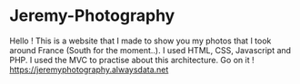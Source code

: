 # Jeremy-Photography
Hello ! This is a website that I made to show you my photos that I took around France (South for the moment..). I used HTML, CSS, Javascript and PHP. I used the MVC to practise about this architecture. Go on it !
https://jeremyphotography.alwaysdata.net
